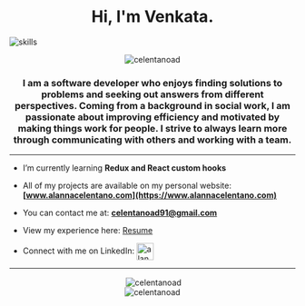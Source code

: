 <h1 align="center">Hi, I'm Venkata.</h1>
<img align="center" src="https://i.imgur.com/g8BzUka.png" alt="skills" />
<p align="center"> <img src="https://komarev.com/ghpvc/?username=celentanoad&label=Profile%20views&color=0e75b6&style=flat" alt="celentanoad" /> </p>


<h3 align="center">I am a software developer who enjoys finding solutions to problems and seeking out answers from different perspectives. Coming from a background in social work, I am passionate about improving efficiency and motivated by making things work for people. I strive to always learn more through communicating with others and working with a team.</h3>
<hr>

- I’m currently learning **Redux and React custom hooks**

- All of my projects are available on my personal website:  **[www.alannacelentano.com](https://www.alannacelentano.com)**

- You can contact me at: **celentanoad91@gmail.com**

- View my experience here: [Resume](https://docs.google.com/document/d/1DzU0RhrWPPoPhbqs50U9sWM8RMPTfyqisIVEBFWGNZw/edit)

- Connect with me on LinkedIn: <a href="https://linkedin.com/in/alanna-celentano" target="blank"><img align="center" src="https://img.flaticon.com/icons/png/512/174/174857.png?size=1200x630f&pad=10,10,10,10&ext=png" alt="alanna-celentano" height="30" /> </a>

<hr>

<div align="center">&nbsp;<img align="center" src="https://github-readme-stats.vercel.app/api?username=celentanoad&show_icons=true&locale=en&theme=slateorange&hide=stars" alt="celentanoad" /></div>

<div align="center"><img align="center" src="https://github-readme-stats.vercel.app/api/top-langs?username=celentanoad&show_icons=true&locale=en&layout=compact&theme=slateorange" alt="celentanoad" /></div>
